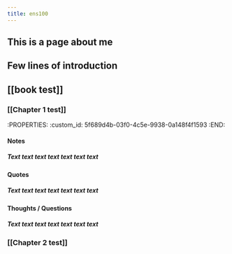 ```yaml
---
title: ens100
---
```


## This is a page about me
## Few lines of introduction
## [[book test]]
### [[Chapter 1 test]]
:PROPERTIES:
:custom_id: 5f689d4b-03f0-4c5e-9938-0a148f4f1593
:END:
#### Notes
##### Text text text text text text text
#### Quotes
##### Text text text text text text text
#### Thoughts / Questions
##### Text text text text text text text
### [[Chapter 2 test]]